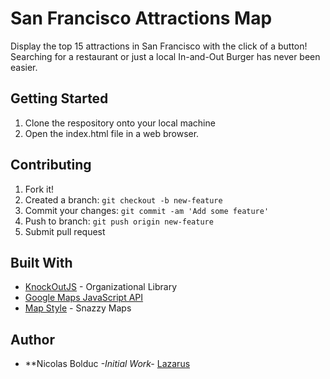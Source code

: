 # San Francisco Attractions Map

Display the top 15 attractions in San Francisco with the click of a button! Searching for a restaurant or just a local In-and-Out Burger has never been easier.

## Getting Started

1. Clone the respository onto your local machine
2. Open the index.html file in a web browser.

## Contributing

1. Fork it!
2. Created a branch: `git checkout -b new-feature`
3. Commit your changes: `git commit -am 'Add some feature'`
4. Push to branch: `git push origin new-feature`
5. Submit pull request

## Built With

* [KnockOutJS](http://knockoutjs.com/) - Organizational Library
* [Google Maps JavaScript API](https://developers.google.com/maps/documentation/javascript/)
* [Map Style](https://snazzymaps.com/) - Snazzy Maps

## Author

* **Nicolas Bolduc *-Initial Work-* [Lazarus](https://github.com/lazarus432)